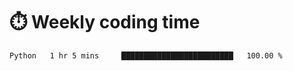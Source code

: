 
# :stopwatch: Weekly coding time
<!--START_SECTION:waka-->

```txt
Python   1 hr 5 mins     █████████████████████████   100.00 %
```

<!--END_SECTION:waka-->


<!-- <p> <img src="https://github-readme-stats.vercel.app/api?username=cozgerest&show_icons=true&hide_border=false" />  </p> -->

